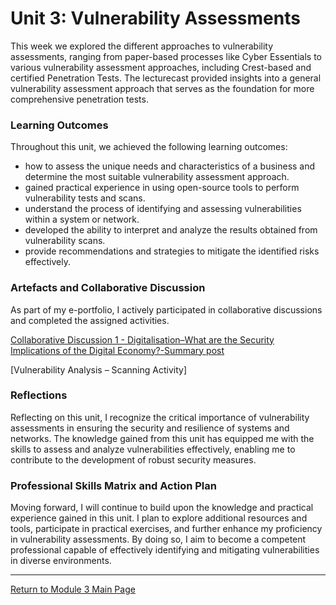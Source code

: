 # Unit 3: Vulnerability Assessments

This week we explored the different approaches to vulnerability assessments, ranging from paper-based processes like Cyber Essentials to various vulnerability assessment approaches, including Crest-based and certified Penetration Tests. 
The lecturecast provided insights into a general vulnerability assessment approach that serves as the foundation for more comprehensive penetration tests.

### Learning Outcomes
Throughout this unit, we achieved the following learning outcomes:
 - how to assess the unique needs and characteristics of a business and determine the most suitable vulnerability assessment approach.
 - gained practical experience in using open-source tools to perform vulnerability tests and scans.
 - understand the process of identifying and assessing vulnerabilities within a system or network.
 - developed the ability to interpret and analyze the results obtained from vulnerability scans.
 - provide recommendations and strategies to mitigate the identified risks effectively.

### Artefacts and Collaborative Discussion 
As part of my e-portfolio, I actively participated in collaborative discussions and completed the assigned activities. 

[Collaborative Discussion 1 - Digitalisation–What are the Security Implications of the Digital Economy?-Summary post](Module03_Discussion1_Summary.pdf)

[Vulnerability Analysis – Scanning Activity]

### Reflections
Reflecting on this unit, I recognize the critical importance of vulnerability assessments in ensuring the security and resilience of systems and networks. 
The knowledge gained from this unit has equipped me with the skills to assess and analyze vulnerabilities effectively, enabling me to contribute to the development of robust security measures.

### Professional Skills Matrix and Action Plan
Moving forward, I will continue to build upon the knowledge and practical experience gained in this unit. 
I plan to explore additional resources and tools, participate in practical exercises, and further enhance my proficiency in vulnerability assessments. 
By doing so, I aim to become a competent professional capable of effectively identifying and mitigating vulnerabilities in diverse environments.

---

[Return to Module 3 Main Page](NS_main.md)
